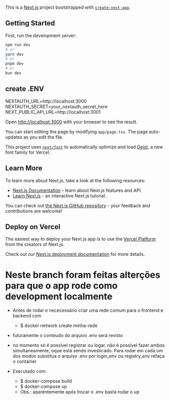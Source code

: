 This is a [Next.js](https://nextjs.org) project bootstrapped with [`create-next-app`](https://nextjs.org/docs/app/api-reference/cli/create-next-app).

## Getting Started

First, run the development server:

```bash
npm run dev
# or
yarn dev
# or
pnpm dev
# or
bun dev
```

## create .ENV
NEXTAUTH_URL=http://localhost:3000
NEXTAUTH_SECRET=your_nextauth_secret_here
NEXT_PUBLIC_API_URL=http://localhost:3001

Open [http://localhost:3000](http://localhost:3000) with your browser to see the result.

You can start editing the page by modifying `app/page.tsx`. The page auto-updates as you edit the file.

This project uses [`next/font`](https://nextjs.org/docs/app/building-your-application/optimizing/fonts) to automatically optimize and load [Geist](https://vercel.com/font), a new font family for Vercel.

## Learn More

To learn more about Next.js, take a look at the following resources:

- [Next.js Documentation](https://nextjs.org/docs) - learn about Next.js features and API.
- [Learn Next.js](https://nextjs.org/learn) - an interactive Next.js tutorial.

You can check out [the Next.js GitHub repository](https://github.com/vercel/next.js) - your feedback and contributions are welcome!

## Deploy on Vercel

The easiest way to deploy your Next.js app is to use the [Vercel Platform](https://vercel.com/new?utm_medium=default-template&filter=next.js&utm_source=create-next-app&utm_campaign=create-next-app-readme) from the creators of Next.js.

Check out our [Next.js deployment documentation](https://nextjs.org/docs/app/building-your-application/deploying) for more details.


# Neste branch foram feitas alterções para que o app rode como development localmente
- Antes de rodar e nececessário criar uma rede comum para o frontend e backend com
    - $ docker network create minha-rede
- futuramente o conteudo do arquivo .env será revisto
- no momento só é possivel registrar ou logar, não é possivel fazer ambos simultaneamente, oque está sendo investicado.
Para rodar em cada um dos modos substitua o arquivo .env por login_env ou registry_env refaça o container


- Executado com:
    - $ docker-compose build
    - $ docker-compose up
    - Obs.: aparentemente após trocar o .env basta rodar o up
